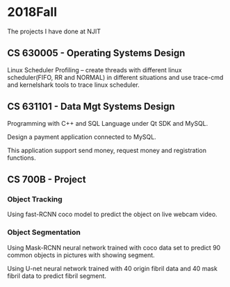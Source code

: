 # 2018Fall
The projects I have done at NJIT

## CS 630005 - Operating Systems Design

Linux Scheduler Profiling – create threads with different linux scheduler(FIFO, RR
and NORMAL) in different situations and use trace-cmd and kernelshark tools to
trace linux scheduler.

## CS 631101 - Data Mgt Systems Design

Programming with C++ and SQL Language under Qt SDK and MySQL.

Design a payment application connected to MySQL.

This application support send money, request money and registration functions.

## CS 700B   - Project
### Object Tracking

Using fast-RCNN coco model to predict the object on live webcam video.

### Object Segmentation

Using Mask-RCNN neural network trained with coco data set to predict 90 common objects in pictures with showing segment.

Using U-net neural network trained with 40 origin fibril data and 40 mask fibril data to predict fibril segment.
